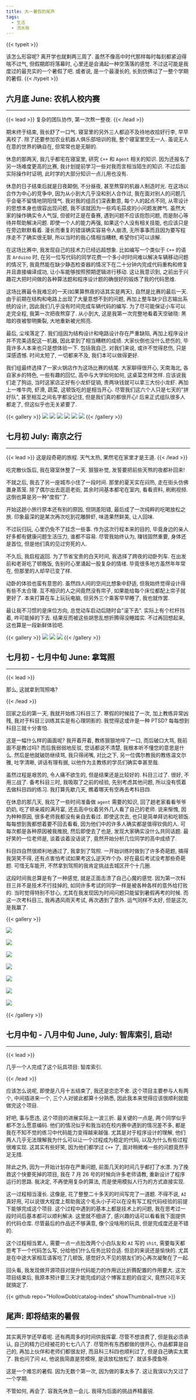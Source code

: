 ```yaml
---
title: 大一暑假的尾声
tags:
  - 生活
  - 流水账
---
```

{{< typeit >}}

该怎么形容呢? 离开学也就剩两三周了. 虽然不像高中时代那样每时每刻都紧迫得喘不过气, 但假期即将落幕时, 心里还是会涌起一种空落落的感觉. 不过这可能是我度过的最充实的一个暑假了吧. 或者说, 是一个最漫长的, 长到仿佛过了一整个学期的暑假.
{{< /typeit >}}

## 六月底 June: 农机人校内赛
---
{{< lead >}}
复杂的团队协作, 第一次熬一整夜.
{{< /lead >}}

期末终于结束, 我长舒了一口气. 寝室里的另外三人都迫不及待地收拾好行李, 早早离校了. 除了还要参加农业机器人俱乐部培训的我, 整个寝室里空无一人. 虽说无人在意的世界的确自在, 但常常也是无聊的.

休息的那两天, 我几乎都宅在寝室里, 研究 `C++` 和 `Agent` 相关的知识. 因为还报名了另一场难度更高的比赛, 我计划提前学习一些对我而言相当陌生的知识. 不过后面实际操作时证明, 此时学的大部分知识一点儿用也没有.

休息的日子结束后就是日夜颠倒, 不分昼夜, 甚至熬穿的机器人制造时光. 在这场以合作为中心的竞争中, 因为从小到大几乎没和别人合作过, 我在面对别人的问题几乎会毫不留情地阴阳怪气. 我对我的组员们深表歉意, 每个人的起点不同, 从零设计的思想本身也很容出现问题, 我不该就因为一些鸡毛蒜皮的小问题发脾气. 虽然大家的操作确实令人气馁, 但彼时正是在备赛, 遇到问题不应该抱怨问题, 而是耐心等待并帮助解决问题. 即使一个人的能力再强, 如果这个人没有相关技能, 也应该只是在旁边默默看着. 漫长而重复的错误确实容易令人崩溃, 无所事事而且因为要写程序走不了确实很无聊, 所以当时的我心情相当糟糕, 希望你们可以谅解.

在这场比赛中, 我发现自己的技术力已经远超想象. 比如编写一个类似于 `C++` 的语言 `Arduino` 时, 在另一位写代码的同学花费一个多小时时间难以解决车辆移动问题的情况下, 我竟然能在缺少静态检查器的情况下在二十分钟内完成代码重构和修复并且直接编译成功, 让小车能够按照预期逻辑进行移动. 这让我意识到, 之前出于兴趣花大把时间做的各种算法题和程序设计题的确很好的锻炼了我的代码思维.

这场比赛最令我难忘的一天(如果算熬夜的话其实是两天), 自然是比赛的最后一天. 由于前期在结构和电路上出现了大量意想不到的问题, 再加上整车缺少日志输出系统的设计, 因此我们几乎没有时间完成车辆代码的编写. 为了尽可能保证小车可以走完全程, 我第一次把夜熬穿了. 从小到大, 这是我第一次完整地看着天空破晓: 黑暗的夜被黎明撕裂, 大地重新被光照亮.

最后, 尘埃落定了. 我们组因为结构设计和电路设计存在严重缺陷, 再加上程序设计并不完美适配这一机器, 因此拿到了相当糟糕的成绩. 大家伙倒也没什么悲伤的, 毕竟许多人本来也只是想体验一下. 包括我自己. 对我们来说, 或许不觉得悲伤, 只是深感遗憾. 时间太短了, 一切都来不及, 我们本可以做得更好.

我们组最终选择了一家火锅店作为这场比赛的结尾. 大家聊得很开心, 天南海北, 各自家乡的特色, 一些有趣的回忆, 高中与大学如何如何, 这桌菜怎样怎样. 应该说我们走了狗运, 当时这家店正好有小龙虾促销, 贵两块钱就可以拿三大份小龙虾. 再加上一堆牛肉, 虾滑, 蔬菜, 这顿饭吃的是相当开心. 尽管我们这六个人只是七天的"拼好队", 甚至相互之间名字都没记住, 但是我们真的都很开心! 后来正式组队很多人都走了, 但这似乎也无关紧要了.

{{< gallery >}}
  <img src="CBB21F88-54BB-4FB3-A61E-494620A7C7C0_1_105_c.jpeg" class="grid-w50" />
  <img src="5111751288719_.pic.jpg" class="grid-w50" />
  <img src="5111751288719_.pic.jpg" class="grid-w50" />
  <img src="3031751165154_.pic.jpg" class="grid-w50" />
  <img src="331750867622_.pic.jpg" class="grid-w50" />
  <img src="871750948428_.pic.jpg" class="grid-w50" />
{{< /gallery >}}


## 七月初 July: 南京之行
---
{{< lead >}}
这是段奇葩的旅程. 天气太热, 果然宅在家里才是王道.
{{< /lead >}}

吃完散伙饭后, 我在寝室休整了一天. 狠狠补觉, 发誓要把前些天熬的夜都补回来!

不就之后, 我去了另一座城市小住了一段时间. 那里的夏天实在闷热, 走在街头仿佛置身蒸笼. 除了偶尔出去逛逛老街, 其余时间基本都宅在室内, 看看资料, 刷刷视频. 这倒也算是另一种"度假"了.

开始这趟小旅行原本还有别的原因, 但阴差阳错, 最后成了一次纯粹的吃喝放松之旅. 印象最深的是某次再次吃到花雕醉虾, 味道果然鲜美, 让人回味.

不过玩归玩, 心里仍免不了挂念一些事. 作为这次行程本来的目的, 毕竟身边的亲人好多都有健康问题生活压力, 谁都不容易. 尽管我始终认为, 赚钱固然重要, 身体还是首位, 但是他们真的见过穷死的人.

不久后, 我启程返回. 为了节省宝贵的白天时间, 我选择了跨夜的动卧列车. 在出发前和老哥吃了顿晚饭, 告别时心里涌起一股复杂的情绪. 毕竟很多地方虽然年年常在, 但那里的人却早已变了样.

动卧的体验也蛮有意思的. 虽然四人间的空间比想象中舒适, 但我始终觉得设计得有些不太合理. 互不相识的人之间竟然没有帘子, 如果能给每个床位都配上帘子就更好了. 本来打算在车上玩玩电脑, 但另外三个乘客早早睡了, 我也就作罢.

最让我不习惯的是床位方向, 总觉动车启动后随时会"滚下去". 实际上有个栏杆挡着, 咋可能掉的下去. 结果反而被这些胡思乱想折腾得没睡踏实. 不过再回想起来, 这也算是一段新鲜体验吧.

{{< gallery >}}
	<img src="6C3EEE7D-DD7C-4CA2-96C5-BFD89C14C101_1_105_c.jpeg"  class="grid-w33">
	<img src="43D1E272-263B-42D4-AD6F-5138459BCE5F_1_105_c.jpeg" class="grid-w33" />
	<img src="FACFE899-02FE-4E1F-AEB5-BEAACA2E231C_1_105_c.jpeg" class="grid-w33">
{{< /gallery >}}


## 七月初 - 七月中旬 June: 拿驾照
---
{{< lead >}}

那么, 这就拿到驾照咯?

{{< /lead >}}

回家之后的第一天, 我就开始练习科目三了. 寒假的时候挂了一次, 加上教练异常凶残, 我对于科目三训练其实是有心理阴影的. 我觉得这或许是一种 PTSD? 每每想到科目三就十分害怕.

这是一幅什么样的画面呢? 我开着开着, 教练狠狠地啐了一口, 而后破口大骂, 我前面不是教过吗? 而后我弱弱地反驳, 您话都说不清楚, 我根本听不懂您的意思是什么. 然后是他就破防继续骂, 我只得闭嘴, 对比之下, 另一位偶尔教我的教练温文尔雅, 吐字清晰, 讲话有理有据, 以他作为主教练的学员们确实幸甚至哉. 

虽然过程是艰苦的, 令人痛不欲生的, 但是结果还是比较好的. 科目三过了. 很好, 不用三战了. 备考科目三时, 我吸取了之前的经验, 先别考虑其他问题, 所以没有慌着去做科目四的练习. 我打算先歇几天, 瞧着哪天有空再去考科目四.

在休息的那几天, 我花了一些时间准备做 `agent` 需要的知识, 回了趟老家看看爷爷奶奶, 吃了顿亲戚的满月宴, 还去高中伙着另外几人看了自己的老师. 说来惭愧, 因为种种原因, 很多老师我都没有亲自去看过. 即使这次去, 也只是简单拜访和吃顿饭. 每每想到我都想着要不回去看看, 因为他们中的许多人确实都是值得钦佩的人. 可每次都是各种原因被我推脱, 然后即使去了也是, 发现大家确实没什么共同话题. 最好笑的一位老师是, 谈着谈着没话说了, 竟然开始分析几位同学的高中成绩了.

科目四自然很顺利地通过了, 我拿到了驾照. 一开始训练时做到了许多奇葩题, 搞得我哭笑不得, 还有点害怕考试如果考这么逆天咋个办. 好在最后考试没考那些奇葩题. 可惜无车能开, 不然拿到驾照的我肯定挑战去城区开个十几圈.

这段时间我总算是有了一种感觉, 就是正面击溃了自己心魔的感觉. 因为第一次科目三并不是技术不行挂掉的, 如同许多考试的同学一样是被各种各样的意外给打败的. 当时觉得特别不甘心, 尤其在我发现因为时间问题只能留到暑假再考的时候. 而这一次考科目三, 我再遇风雨天考试, 再次遇到了意外. 运气同样不太好, 但是这次, 是我赢了.

{{< gallery >}}

​	<img src="F6C7561F-EF05-4D53-BBE9-53384CBCA554_1_105_c.jpeg" class="grid-w50">

​	<img src="CB1F939F-74B5-45B4-9469-69AE2792EA4D_1_105_c.jpeg" class="grid-w50">

​	<img src="7DE65319-A0E7-4B7D-A0AF-14D3AC36BF11_1_105_c.jpeg" class="grid-w50">

​	<img src="8DF3A65B-2149-4160-9D7B-4B505BB81C5F_1_105_c.jpeg" class="grid-w50">

​	<img src="E5C86286-F149-461D-B9D4-25DC3CFD02D9_1_105_c.jpeg" class="grid-w50">

​	<img src="BC093989-E34B-470A-B518-AC3759A3B494_1_105_c.jpeg" class="grid-w50">

​	<img src="BE046479-756C-4BEE-9128-E0E23B6CA1D0_1_105_c.jpeg" class="grid-w50">

{{< /gallery >}}



## 七月中旬 - 八月中旬 June, July: 智库索引, 启动!

---

{{< lead >}}

几乎一个人完成了这个玩具项目: 智库索引.

{{< /lead >}}

应该怎么说呢, 即使是八月十五结束了, 我还是恋恋不舍. 这个项目主要参与人有两个, 中间插进来一个, 三个人对彼此都算十分熟悉, 因此我本来觉得应该很顺利就能做完这个项目. 

好吧, 事与愿违, 这个项目的进展实际上一波三折. 最关键的一点是, 两个同学似乎都不怎么愿意编码. 他们的情况似乎和我当初在校内赛中遇到的情况差不多, 都是我在不知不觉的练习中代码能力变得越来越强. 尤其是对于程序设计的理解, 他们两人几乎无法理解我为什么可以让一个过程成为稳定的代码, 以及为什么有些过程很难实现. 这其实有些好笑, 因为他们都学过 `C++` 了, 面对稍微难一些的问题竟然手足无措.

除此之外, 因为一开始计划存在严重问题, 前面几天的时间几乎都打了水漂. 为了挽救这个快要死掉的项目, 我在 7 月 26 号的时候向许多老师请教, 重新设计了程序运行的思路. 我决定, 不再使用复杂的算法, 而是使用模拟人行为的方式直接实现.

这一过程相当漫长. 这像是, 花了整整二十多天的时间写完了一道题. 不得不说, `AI` 真好用, 可以说很大程度上帮助我这个毛头小子可以在没有写工程代码经验的前提下能够完成这个项目. 这个过程中遇到的基本上都是技术上的问题, 我在思考过一段时间后基本都可以顺利解决. 这里就不细讲了, 感兴趣的话可以看看我下面提供的代码仓库. 尽管最后的作品还不够满意, 像个没啥用的玩具, 但是完成度还是不错的.

这个过程相当累人, 需要一点一点批改两个小白队友和 `AI` 写的 `shit`, 需要每天都思考下一个代码怎么写, 分给他们什么任务比较合适. 但总的来说还是愉快的. 尤其是在中途大家相互请客吃了几顿饭, 感觉好久不见的朋友们的心再次凝聚在了一起.

回头看, 我发现做开源项目对提升代码能力的作用远比折腾配置的作用要大. 这次项目结束后, 我原本预计要三天才能完成的这个博客主题的自定义, 竟然只花半天就搞定了.

{{< github repo="HollowDobt/catalog-index" showThumbnail=true >}}

## 尾声: 即将结束的暑假

---

其实离开学还早着呢. 还有两周多的时间供我挥霍. 尽管不想浪费了, 但是我必须承认, 自己的精力已经被花的七七八八了. 尽管所有东西都做的很开心, 作品都算是自己的, 再加上伙伴和老师们都很友好, 而且科三科四也顺利过了, 但是自己确实太累了. 我也问了问 `AI`, 他说我简直是劳模呀, 是该放松放松了. 就该多摸鱼呀.

这是一个难忘的暑假. 因为无数个第一次, 因为做的事太多了. 这让我误以为又过了一个学期.

不管如何, 再会了. 容我先休息一会儿. 我得为后面的挑战养精蓄锐.
